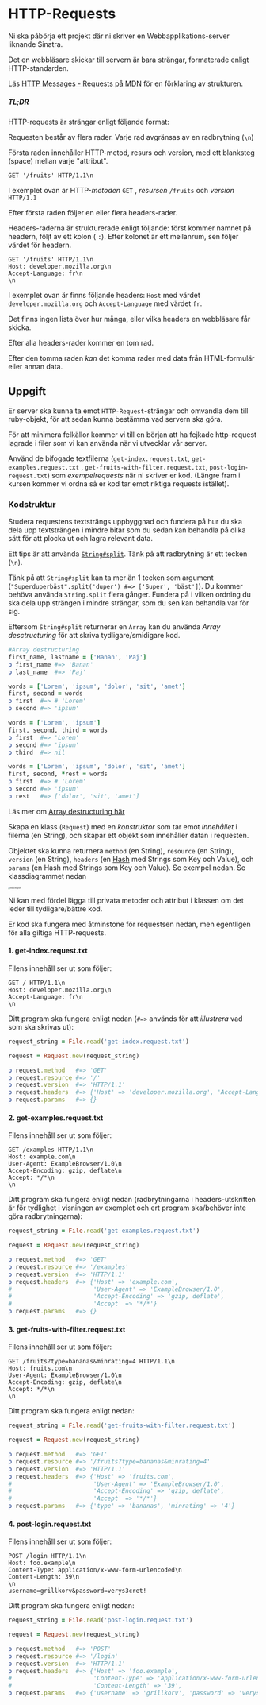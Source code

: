 



# HTTP-Requests

Ni ska påbörja ett projekt där ni skriver en Webbapplikations-server liknande Sinatra.

Det en webbläsare skickar till servern är bara strängar, formaterade enligt HTTP-standarden.

Läs [HTTP Messages - Requests på MDN](https://developer.mozilla.org/en-US/docs/Web/HTTP/Overview#requests) för en förklaring av strukturen.

##### TL;DR

HTTP-requests är strängar enligt följande format:

Requesten består av flera rader. Varje rad avgränsas av en radbrytning (`\n`)

Första raden innehåller HTTP-metod, resurs och version, med ett blanksteg (space) mellan varje "attribut".

````http
GET '/fruits' HTTP/1.1\n
````

I exemplet ovan är HTTP-*metoden* `GET` , *resursen* `/fruits` och *version* `HTTP/1.1`

Efter första raden följer en eller flera headers-rader.

Headers-raderna är strukturerade enligt följande: först kommer namnet på headern, följt av ett kolon ( `:`). Efter kolonet är ett mellanrum, sen följer värdet för headern.

````http
GET '/fruits' HTTP/1.1\n
Host: developer.mozilla.org\n
Accept-Language: fr\n
\n
````

I exemplet ovan är finns följande headers:  `Host` med värdet `developer.mozilla.org` och `Accept-Language` med värdet `fr`.

Det finns ingen lista över hur många, eller vilka headers en webbläsare får skicka.

Efter alla headers-rader kommer en tom rad.

Efter den tomma raden *kan* det komma rader med data från HTML-formulär eller annan data.

## Uppgift

Er server ska kunna ta emot `HTTP-Request`-strängar och omvandla dem till ruby-objekt, för att sedan kunna bestämma vad servern ska göra.

För att minimera felkällor kommer vi till en början att ha fejkade http-request lagrade i filer som vi kan använda när vi utvecklar vår server.

Använd de bifogade textfilerna (`get-index.request.txt`, `get-examples.request.txt` , `get-fruits-with-filter.request.txt`, `post-login-request.txt`) som *exempelrequests* när ni skriver er kod. (Längre fram i kursen kommer vi ordna så er kod tar emot riktiga requests istället).

### Kodstruktur

Studera requestens textsträngs uppbyggnad och fundera på hur du ska dela upp textsträngen i mindre bitar som du sedan kan behandla på olika sätt för att plocka ut och lagra relevant data.

Ett tips är att använda [`String#split`](https://ruby-doc.org/3.2.2/String.html#method-i-split). Tänk på att radbrytning är ett tecken (`\n`). 

Tänk på att `String#split` kan ta mer än 1 tecken som argument (`"Superduperbäst".split('duper') #=> ['Super', 'bäst']`). Du kommer behöva använda `String.split` flera gånger. Fundera på i vilken ordning du ska dela upp strängen i mindre strängar, som du sen kan behandla var för sig.

Eftersom `String#split` returnerar en `Array` kan du använda *Array desctructuring* för att skriva tydligare/smidigare kod.

````ruby
#Array destructuring 
first_name, lastname = ['Banan', 'Paj']
p first_name #=> 'Banan'
p last_name  #=> 'Paj'

words = ['Lorem', 'ipsum', 'dolor', 'sit', 'amet']
first, second = words
p first  #=> # 'Lorem'
p second #=> 'ipsum'

words = ['Lorem', 'ipsum']
first, second, third = words
p first  #=> 'Lorem'
p second #=> 'ipsum'
p third  #=> nil

words = ['Lorem', 'ipsum', 'dolor', 'sit', 'amet']
first, second, *rest = words
p first  #=> # 'Lorem'
p second #=> 'ipsum'
p rest   #=> ['dolor', 'sit', 'amet']
````

Läs mer om [Array destructuring här](https://dev.to/ridhwana/destructuring-in-ruby-53j0)



Skapa en klass (`Request`) med en *konstruktor* som tar emot *innehållet* i filerna (en String), och skapar ett objekt som innehåller datan i requesten.

Objektet ska kunna returnera `method` (en String), `resource` (en String), `version` (en String), `headers` (en [Hash](https://ruby-doc.org/3.2.2/Hash.html) med Strings som Key och Value), och `params` (en Hash med Strings som Key och Value). Se exempel nedan. Se klassdiagrammet nedan

<img src="/Users/daniel.berg/Desktop/klassdiagram.png" alt="klassdiagram" style="zoom: 25%;" />

Ni kan med fördel lägga till privata metoder och attribut i klassen om det leder till tydligare/bättre kod.

Er kod ska fungera med åtminstone för requestsen nedan, men egentligen för alla giltiga HTTP-requests.

#### 1. get-index.request.txt

Filens innehåll ser ut som följer:

````http
GET / HTTP/1.1\n
Host: developer.mozilla.org\n
Accept-Language: fr\n
\n
````

Ditt program ska fungera enligt nedan (`#=>` används för att *illustrera* vad som ska skrivas ut):

````ruby
request_string = File.read('get-index.request.txt')

request = Request.new(request_string)

p request.method   #=> 'GET'
p request.resource #=> '/'
p request.version  #=> 'HTTP/1.1'
p request.headers  #=> {'Host' => 'developer.mozilla.org', 'Accept-Language' => 'fr'}
p request.params   #=> {}

````

#### 2. get-examples.request.txt

Filens innehåll ser ut som följer: 

````http
GET /examples HTTP/1.1\n
Host: example.com\n
User-Agent: ExampleBrowser/1.0\n
Accept-Encoding: gzip, deflate\n
Accept: */*\n
\n
````

Ditt program ska fungera enligt nedan (radbrytningarna i headers-utskriften är för tydlighet i visningen av exemplet och ert program ska/behöver inte göra radbrytningarna):

````ruby
request_string = File.read('get-examples.request.txt')

request = Request.new(request_string)

p request.method   #=> 'GET'
p request.resource #=> '/examples'
p request.version  #=> 'HTTP/1.1'
p request.headers  #=> {'Host' => 'example.com', 
#                       'User-Agent' => 'ExampleBrowser/1.0',
#                       'Accept-Encoding' => 'gzip, deflate',
#                       'Accept' => '*/*'}
p request.params   #=> {}
````

#### 3. get-fruits-with-filter.request.txt

Filens innehåll ser ut som följer:

````http
GET /fruits?type=bananas&minrating=4 HTTP/1.1\n
Host: fruits.com\n
User-Agent: ExampleBrowser/1.0\n
Accept-Encoding: gzip, deflate\n
Accept: */*\n
\n
````

Ditt program ska fungera enligt nedan:

````ruby
request_string = File.read('get-fruits-with-filter.request.txt')

request = Request.new(request_string)

p request.method   #=> 'GET'
p request.resource #=> '/fruits?type=bananas&minrating=4'
p request.version  #=> 'HTTP/1.1'
p request.headers  #=> {'Host' => 'fruits.com', 
#                       'User-Agent' => 'ExampleBrowser/1.0',
#                       'Accept-Encoding' => 'gzip, deflate',
#                       'Accept' => '*/*'}
p request.params   #=> {'type' => 'bananas', 'minrating' => '4'}
````

#### 4. post-login.request.txt

Filens innehåll ser ut som följer:

````http
POST /login HTTP/1.1\n
Host: foo.example\n
Content-Type: application/x-www-form-urlencoded\n
Content-Length: 39\n
\n
username=grillkorv&password=verys3cret!
````

Ditt program ska fungera enligt nedan:

````ruby
request_string = File.read('post-login.request.txt')

request = Request.new(request_string)

p request.method   #=> 'POST'
p request.resource #=> '/login'
p request.version  #=> 'HTTP/1.1'
p request.headers  #=> {'Host' => 'foo.example', 
#                       'Content-Type' => 'application/x-www-form-urlencoded',
#                       'Content-Length' => '39',
p request.params   #=> {'username' => 'grillkorv', 'password' => 'verys3cret!'}    
````